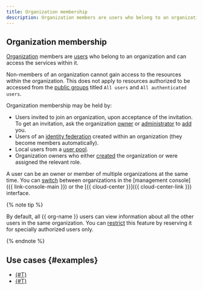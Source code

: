 ```yaml
---
title: Organization membership
description: Organization members are users who belong to an organization and can access the services within it.
---
```


## Organization membership

[Organization](organization.md) members are [users](../../overview/roles-and-resources.md#users) who belong to an organization and can access the services within it.

Non-members of an organization cannot gain access to the resources within the organization. This does not apply to resources authorized to be accessed from the [public groups](../../iam/concepts/access-control/public-group.md) titled `All users` and `All authenticated users`.

Organization membership may be held by:

* Users invited to join an organization, upon acceptance of the invitation. To get an invitation, ask the organization [owner](../security/index.md#organization-manager-organizations-owner) or [administrator](../security/index.md#organization-manager-admin) to [add](../operations/add-account.md) you.
* Users of an [identity federation](./add-federation.md) created within an organization (they become members automatically).
* Local users from a [user pool](user-pools.md).
* Organization owners who either [created](../operations/manage-organizations.md#create-additional-org) the organization or were assigned the relevant role.

A user can be an owner or member of multiple organizations at the same time. You can [switch](../operations/manage-organizations.md#switch-to-another-org) between organizations in the [management console]({{ link-console-main }}) or the [{{ cloud-center }}]({{ cloud-center-link }}) interface.

{% note tip %}

By default, all {{ org-name }} users can view information about all the other users in the same organization. You can [restrict](../operations/hide-user-info.md) this feature by reserving it for specially authorized users only.

{% endnote %}

## Use cases {#examples}

* [{#T}](../../tutorials/security/user-group-access-control.md)
* [{#T}](../../tutorials/security/integration-keycloak.md)